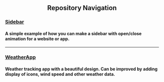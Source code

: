 <h2 align="center">Repository Navigation</h2>

<h3><a href="https://github.com/Sadlineee/main-repo/tree/Sidebar/src">Sidebar</a></h3> <h4>A simple example of how you can make a sidebar with open/close animation for a website or app.</h4>
<hr>
<h3><a href="https://github.com/Sadlineee/main-repo/tree/WeatherApp/src">WeatherApp</a></h3> <h4>Weather tracking app with a beautiful design. Can be improved by adding display of icons, wind speed and other weather data.</h4>
